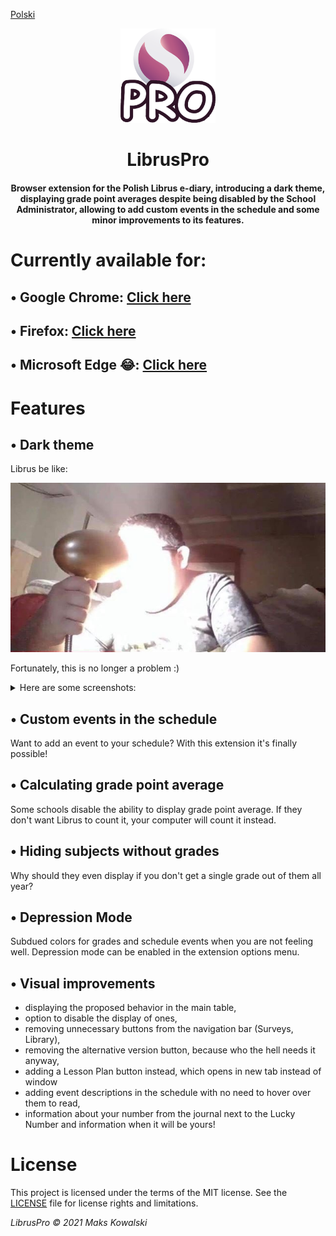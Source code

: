 [Polski](README_pl.md)
<p align="center">
  <a href="https://github.com/kasrow12/LibrusPro">
    <img src="img/icon.png" alt="Logo" width="30%" height="30%">
  </a>
  <h1 align="center">LibrusPro</h1>
  <h4 align="center">Browser extension for the Polish Librus e-diary, introducing a dark theme, displaying grade point averages despite being disabled by the School Administrator, allowing to add custom events in the schedule and some minor improvements to its features.</h4>
</p>

# Currently available for:
## • Google Chrome: <a href="https://chrome.google.com/webstore/detail/libruspro/hoceldjnkcboafconokadmmbijbegdkf">Click here</a>
## • Firefox: <a href="https://addons.mozilla.org/en-US/firefox/addon/libruspro/">Click here</a>
## • Microsoft Edge 😂: <a href="https://microsoftedge.microsoft.com/addons/detail/libruspro/bijfjkaobehfdealffkgiljlmbjmmgpm">Click here</a>


# Features

## • Dark theme
Librus be like:

![Light theme meme](docs/lightThemeMeme.jpg?raw=true)

Fortunately, this is no longer a problem :)
<details>
  <summary>Here are some screenshots:</summary>

![Dark theme 1](docs/librusPro_oceny.png?raw=true)
![Dark theme 2](docs/librusPro_frekwencja.png?raw=true)
![Dark theme 3](docs/librusPro_terminarz.png?raw=true)
![Dark theme 4](docs/librusPro_wiadomosci.png?raw=true)
![Dark theme 5](docs/librusPro_naglowek.png?raw=true)
</details>

## • Custom events in the schedule
Want to add an event to your schedule? With this extension it's finally possible!

## • Calculating grade point average
Some schools disable the ability to display grade point average. If they don't want Librus to count it, your computer will count it instead.

## • Hiding subjects without grades
Why should they even display if you don't get a single grade out of them all year?

## • Depression Mode
Subdued colors for grades and schedule events when you are not feeling well. Depression mode can be enabled in the extension options menu.

## • Visual improvements
- displaying the proposed behavior in the main table,
- option to disable the display of ones,
- removing unnecessary buttons from the navigation bar (Surveys, Library),
- removing the alternative version button, because who the hell needs it anyway,
- adding a Lesson Plan button instead, which opens in new tab instead of window
- adding event descriptions in the schedule with no need to hover over them to read,
- information about your number from the journal next to the Lucky Number and information when it will be yours!

# License
This project is licensed under the terms of the MIT license. See the [LICENSE](LICENSE.md) file for license rights and limitations.

<i>LibrusPro © 2021 Maks Kowalski</i>